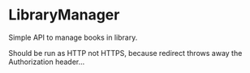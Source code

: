 # LibraryManager

Simple API to manage books in library.

Should be run as HTTP not HTTPS, because redirect throws away the Authorization header...
